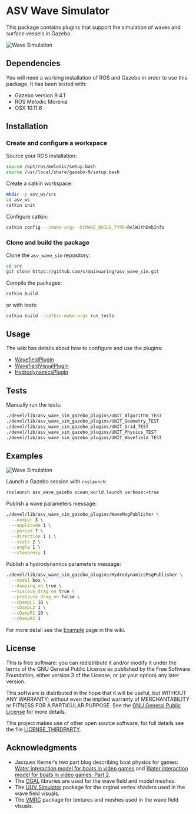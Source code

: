 # ASV Wave Simulator

This package contains plugins that support the simulation of waves and surface vessels in Gazebo.  

![Wave Simulation](https://github.com/srmainwaring/asv_wave_sim/wiki/images/ocean_waves_rs750.jpg)

## Dependencies

You will need a working installation of ROS and Gazebo in order to use this package.
It has been tested with:

- Gazebo version 9.4.1
- ROS Melodic Morenia
- OSX 10.11.6

## Installation

### Create and configure a workspace

Source your ROS installation:

```bash
source /opt/ros/melodic/setup.bash
source /usr/local/share/gazebo-9/setup.bash
```

Create a catkin workspace:

```bash
mkdir -p asv_ws/src
cd asv_ws
catkin init
```

Configure catkin:

```bash
catkin config --cmake-args -DCMAKE_BUILD_TYPE=RelWithDebInfo
```

### Clone and build the package

Clone the `asv_wave_sim` repository:

```bash
cd src
git clone https://github.com/srmainwaring/asv_wave_sim.git
```

Compile the packages:

```bash
catkin build
```

or with tests:

```bash
catkin build --catkin-make-args run_tests
```

## Usage

The wiki has details about how to configure and use the plugins:

- [WavefieldPlugin](https://github.com/srmainwaring/asv_wave_sim/wiki/WavefieldPlugin)
- [WavefieldVisualPlugin](https://github.com/srmainwaring/asv_wave_sim/wiki/WavefieldVisualPlugin)
- [HydrodynamicsPlugin](https://github.com/srmainwaring/asv_wave_sim/wiki/HydrodynamicsPlugin)

## Tests

Manually run the tests:

```bash
./devel/lib/asv_wave_sim_gazebo_plugins/UNIT_Algorithm_TEST
./devel/lib/asv_wave_sim_gazebo_plugins/UNIT_Geometry_TEST
./devel/lib/asv_wave_sim_gazebo_plugins/UNIT_Grid_TEST
./devel/lib/asv_wave_sim_gazebo_plugins/UNIT_Physics_TEST
./devel/lib/asv_wave_sim_gazebo_plugins/UNIT_Wavefield_TEST
```

## Examples

![Wave Simulation](https://github.com/srmainwaring/asv_wave_sim/wiki/images/ocean_waves_box_example.gif)

Launch a Gazebo session with `roslaunch`:

```bash
roslaunch asv_wave_gazebo ocean_world.launch verbose:=true
```

Publish a wave parameters message:

```bash
./devel/lib/asv_wave_sim_gazebo_plugins/WaveMsgPublisher \
  --number 3 \
  --amplitude 1 \
  --period 7 \
  --direction 1 1 \
  --scale 2 \
  --angle 1 \
  --steepness 1
```

Publish a hydrodynamics parameters message:

```bash
./devel/lib/asv_wave_sim_gazebo_plugins/HydrodynamicsMsgPublisher \
  --model box \
  --damping_on true \
  --viscous_drag_on true \
  --pressure_drag_on false \
  --cDampL1 10 \
  --cDampL2 1 \
  --cDampR1 10 \
  --cDampR2 1
```

For more detail see the [Example](https://github.com/srmainwaring/asv_wave_sim/wiki/Example) page in the wiki.

## License

This is free software: you can redistribute it and/or modify
it under the terms of the GNU General Public License as published by
the Free Software Foundation, either version 3 of the License, or
(at your option) any later version.

This software is distributed in the hope that it will be useful,
but WITHOUT ANY WARRANTY; without even the implied warranty of
MERCHANTABILITY or FITNESS FOR A PARTICULAR PURPOSE.  See the
[GNU General Public License](LICENSE) for more details.

This project makes use of other open source software, for full details see the
file [LICENSE_THIRDPARTY](LICENSE_THIRDPARTY).

## Acknowledgments

- Jacques Kerner's two part blog describing boat physics for games: [Water interaction model for boats in video games](https://www.gamasutra.com/view/news/237528/Water_interaction_model_for_boats_in_video_games.php) and [Water interaction model for boats in video games: Part 2](https://www.gamasutra.com/view/news/263237/Water_interaction_model_for_boats_in_video_games_Part_2.php).
- The [CGAL](https://doc.cgal.org) libraries are used for the wave field and model meshes.
- The [UUV Simulator](https://github.com/uuvsimulator/uuv_simulator) package for the orginal vertex shaders used in the wave field visuals.
- The [VMRC](https://bitbucket.org/osrf/vmrc) package for textures and meshes used
in the wave field visuals.
